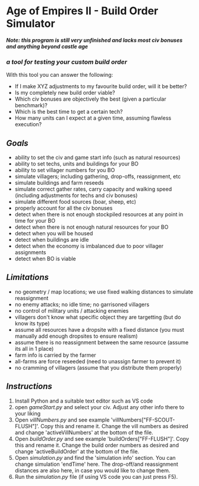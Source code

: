 # **Age of Empires II - Build Order Simulator**

***Note: this program is still very unfinished and lacks most civ bonuses and anything beyond castle age***

### *a tool for testing your custom build order*

With this tool you can answer the following:

- If I make XYZ adjustments to my favourite build order, will it be better?
- Is my completely new build order viable?
- Which civ bonuses are objectively the best (given a particular benchmark)?
- Which is the best time to get a certain tech?
- How many units can I expect at a given time, assuming flawless execution?

## *Goals*

- ability to set the civ and game start info (such as natural resources)
- ability to set techs, units and buildings for your BO
- ability to set villager numbers for you BO
- simulate villagers; including gathering, drop-offs, reassignment, etc
- simulate buildings and farm reseeds
- simulate correct gather rates, carry capacity and walking speed
  (including adjustments for techs and civ bonuses)
- simulate different food sources (boar, sheep, etc)
- properly account for all the civ bonuses
- detect when there is not enough stockpiled resources at any point in time for your BO
- detect when there is not enough natural resources for your BO
- detect when you will be housed
- detect when buildings are idle
- detect when the economy is imbalanced due to poor villager assignments
- detect when BO is viable

## *Limitations*

- no geometry / map locations; we use fixed walking distances to simulate reassignment
- no enemy attacks; no idle time; no garrisoned villagers
- no control of military units / attacking enemies
- villagers don't know what specific object they are targetting (but do know its type)
- assume all resources have a dropsite with a fixed distance 
  (you must manually add enough dropsites to ensure realism)
- assume there is no reassignment between the same resource (assume its all in 1 place)
- farm info is carried by the farmer
- all-farms are force reseeded (need to unassign farmer to prevent it)
- no cramming of villagers (assume that you distribute them properly)

## *Instructions*

1. Install Python and a suitable text editor such as VS code
2. open *gameStart.py* and select your civ. Adjust any other info there to your liking
3. Open *villNumbers.py* and see example 'villNumbers["FF-SCOUT-FLUSH"]'. Copy this
   and rename it. Change the vill numbers as desired and change 'activeVillNumbers'
  at the bottom of the file.
4. Open *buildOrder.py* and see example 'buildOrders["FF-FLUSH"]'. Copy this
   and rename it. Change the build order numbers as desired and change 'activeBuildOrder'
  at the bottom of the file.
5. Open *simulation.py* and find the 'simulation info' section. You can change simulation
   'endTime' here. The drop-off/and reassignment distances are also here, in case you 
   would like to change them.
6. Run the *simulation.py* file (if using VS code you can just press F5).
